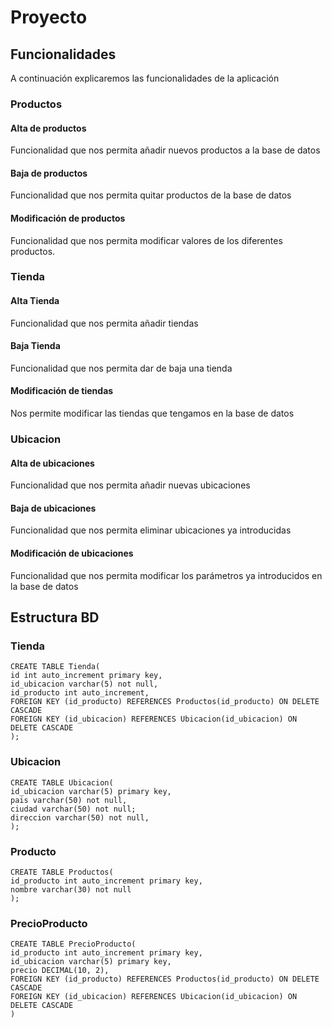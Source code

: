 # Proyecto #

## Funcionalidades ##
A continuación explicaremos las funcionalidades de la aplicación
### Productos ###
#### Alta de productos
Funcionalidad que nos permita añadir nuevos productos a la base de datos

#### Baja de productos
Funcionalidad que nos permita quitar productos de la base de datos

#### Modificación de productos
Funcionalidad que nos permita modificar valores de los diferentes productos.

### Tienda ###
#### Alta Tienda
Funcionalidad que nos permita añadir tiendas

#### Baja Tienda
Funcionalidad que nos permita dar de baja una tienda

#### Modificación de tiendas
Nos permite modificar las tiendas que tengamos en la base de datos

### Ubicacion ###
#### Alta de ubicaciones
Funcionalidad que nos permita añadir nuevas ubicaciones

#### Baja de ubicaciones
Funcionalidad que nos permita eliminar ubicaciones ya introducidas

#### Modificación de ubicaciones 
Funcionalidad que nos permita modificar los parámetros ya introducidos en la base de datos

## Estructura BD ##

### Tienda ###

    CREATE TABLE Tienda(
    id int auto_increment primary key,
    id_ubicacion varchar(5) not null,
    id_producto int auto_increment,
    FOREIGN KEY (id_producto) REFERENCES Productos(id_producto) ON DELETE CASCADE
    FOREIGN KEY (id_ubicacion) REFERENCES Ubicacion(id_ubicacion) ON DELETE CASCADE
    );

### Ubicacion ###
    CREATE TABLE Ubicacion(
    id_ubicacion varchar(5) primary key,
    pais varchar(50) not null,
    ciudad varchar(50) not null;
    direccion varchar(50) not null,
    );

### Producto ###
    CREATE TABLE Productos(
    id_producto int auto_increment primary key,
    nombre varchar(30) not null
    );

### PrecioProducto ###
    CREATE TABLE PrecioProducto(
    id_producto int auto_increment primary key,
    id_ubicacion varchar(5) primary key,
    precio DECIMAL(10, 2),
    FOREIGN KEY (id_producto) REFERENCES Productos(id_producto) ON DELETE CASCADE
    FOREIGN KEY (id_ubicacion) REFERENCES Ubicacion(id_ubicacion) ON DELETE CASCADE
    )




